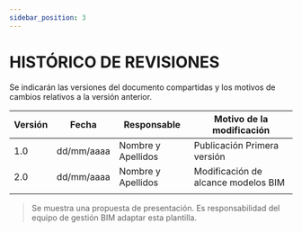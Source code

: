 ```yaml
---
sidebar_position: 3
---
```


# HISTÓRICO DE REVISIONES

Se indicarán las versiones del documento compartidas y los motivos de cambios relativos a la versión anterior.

|Versión|Fecha|Responsable| Motivo de la modificación|
|---|---|---|---|
|1.0|dd/mm/aaaa|Nombre y Apellidos|Publicación Primera versión|
|2.0|dd/mm/aaaa|Nombre y Apellidos|Modificación de alcance modelos BIM|
|||||

> Se muestra una propuesta de presentación. Es responsabilidad del equipo de gestión BIM adaptar esta plantilla.
